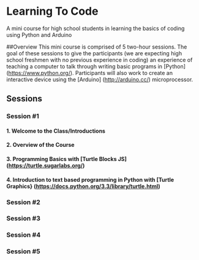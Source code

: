 # Learning To Code
A mini course for high school students in learning the basics of coding using Python and Arduino

##Overview
This mini course is comprised of 5 two-hour sessions. The goal of these sessions to give the participants (we are expecting high school freshmen with no previous experience in coding) an experience of teaching a computer to talk through writing basic programs in [Python] (https://www.python.org/). Participants will also work to create an interactive device using the [Arduino] (http://arduino.cc/) microprocessor.

## Sessions
### Session #1
#### 1. Welcome to the Class/Introductions
#### 2. Overview of the Course
#### 3. Programming Basics with [Turtle Blocks JS] (https://turtle.sugarlabs.org/)
#### 4. Introduction to text based programming in Python with [Turtle Graphics} (https://docs.python.org/3.3/library/turtle.html)

### Session #2

### Session #3

### Session #4

### Session #5
